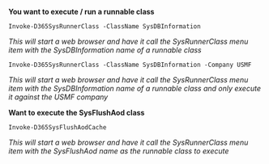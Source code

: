 **You want to execute / run a runnable class**

```
Invoke-D365SysRunnerClass -ClassName SysDBInformation
```
*This will start a web browser and have it call the SysRunnerClass menu item with the SysDBInformation name of a runnable class*

```
Invoke-D365SysRunnerClass -ClassName SysDBInformation -Company USMF
```
*This will start a web browser and have it call the SysRunnerClass menu item with the SysDBInformation name of a runnable class and only execute it against the USMF company*

**Want to execute the SysFlushAod class**
```
Invoke-D365SysFlushAodCache
```
*This will start a web browser and have it call the SysRunnerClass menu item with the SysFlushAod name as the runnable class to execute*
